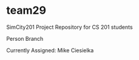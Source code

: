 team29
======

SimCity201 Project Repository for CS 201 students

Person Branch

Currently Assigned: Mike Ciesielka